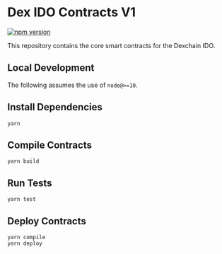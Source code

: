 # Dex IDO Contracts V1

[![npm version](https://img.shields.io/npm/v/@dexioorg/dex-ido-core/latest.svg)](https://www.npmjs.com/package/@dexioorg/dex-ido-core/v/latest)

This repository contains the core smart contracts for the Dexchain IDO.

## Local Development

The following assumes the use of `node@>=10`.

## Install Dependencies

```
yarn
```

## Compile Contracts

```
yarn build
```

## Run Tests

```
yarn test
```

## Deploy Contracts

```
yarn compile
yarn deploy
```